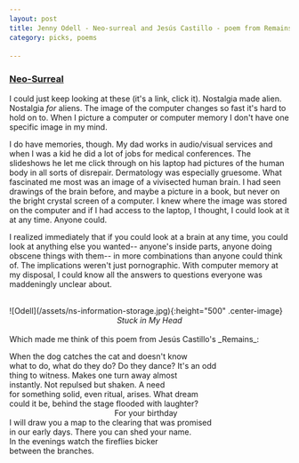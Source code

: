 ```yaml
---
layout: post
title: Jenny Odell - Neo-surreal and Jesús Castillo - poem from Remains
category: picks, poems

---
```


### [Neo-Surreal](http://www.jennyodell.com/neosurreal.html)

I could just keep looking at these (it's a link, click it). Nostalgia made alien. Nostalgia _for_ aliens. The image of the computer changes so fast it's hard to hold on to. When I picture a computer or computer memory I don't have one specific image in my mind. 

I do have memories, though. My dad works in audio/visual services and when I was a kid he did a lot of jobs for medical conferences. The slideshows he let me click through on his laptop had pictures of the human body in all sorts of disrepair. Dermatology was especially gruesome. What fascinated me most was an image of a vivisected human brain. I had seen drawings of the brain before, and maybe a picture in a book, but never on the bright crystal screen of a computer. I knew where the image was stored on the computer and if I had access to the laptop, I thought, I could look at it at any time. Anyone could.

I realized immediately that if you could look at a brain at any time, you could look at anything else you wanted-- anyone's inside parts, anyone doing obscene things with them-- in more combinations than anyone could think of. The implications weren't just pornographic. With computer memory at my disposal, I could know all the answers to questions everyone was maddeningly unclear about. 

<br>
![Odell](/assets/ns-information-storage.jpg){:height="500" .center-image}
<center> <em> Stuck in My Head </em> </center>
<br>
Which made me think of this poem from Jesús Castillo's _Remains_:

When the dog catches the cat and doesn't know<br>
what to do, what do they do? Do they dance? It's an odd<br>
thing to witness. Makes one turn away almost <br>
instantly. Not repulsed but shaken. A need<br>
for something solid, even ritual, arises. What dream<br>
could it be, behind the stage flooded with laughter?<br>
&nbsp; &nbsp; &nbsp; &nbsp; &nbsp; &nbsp; &nbsp; &nbsp; &nbsp; &nbsp; &nbsp; &nbsp; &nbsp; &nbsp; &nbsp; &nbsp; &nbsp; &nbsp; &nbsp; &nbsp; &nbsp; &nbsp; &nbsp; &nbsp; For your birthday<br>
I will draw you a map to the clearing that was promised<br>
in our early days. There you can shed your name.<br>
In the evenings watch the fireflies bicker<br>
between the branches.